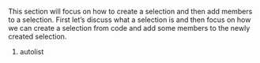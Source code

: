 <properties date="2016-05-11"
SortOrder="8"
/>

 

This section will focus on how to create a selection and then add members to a selection. First let’s discuss what a selection is and then focus on how we can create a selection from code and add some members to the newly created selection.

1. autolist
